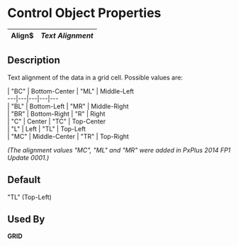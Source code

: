 # Control Object Properties

**Align$** |  **_Text Alignment_**  
---|---  
  
## Description

Text alignment of the data in a grid cell. Possible values are:

|  "BC" |  Bottom-Center |  "ML" |  Middle-Left  
---|---|---|---|---  
|  "BL" |  Bottom-Left |  "MR" |  Middle-Right  
|  "BR" |  Bottom-Right |  "R" |  Right  
|  "C" |  Center |  "TC" |  Top-Center  
|  "L" |  Left |  "TL" |  Top-Left  
|  "MC" |  Middle-Center |  "TR" |  Top-Right  
  
_(The alignment values "MC", "ML" and "MR" were added in PxPlus 2014 FP1 Update 0001.)_

## Default

"TL" (Top-Left) 

## Used By 

**GRID**
